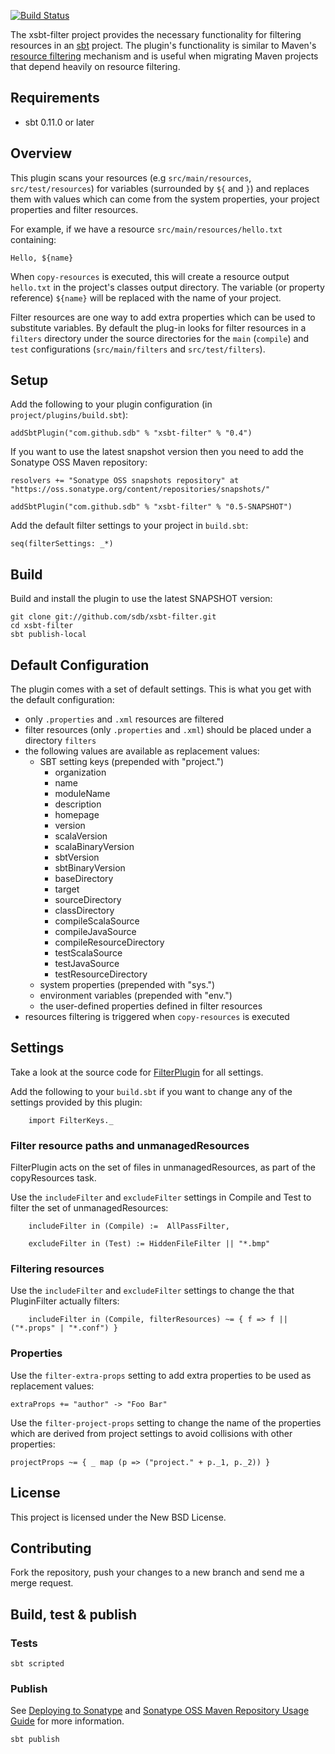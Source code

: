 [![Build Status](https://secure.travis-ci.org/sdb/xsbt-filter.png)](http://travis-ci.org/sdb/xsbt-filter)

The xsbt-filter project provides the necessary functionality for filtering resources in an [sbt](https://github.com/harrah/xsbt) project. The plugin's functionality is similar to Maven's [resource filtering](http://maven.apache.org/plugins/maven-resources-plugin/examples/filter.html) mechanism and is useful when migrating Maven projects that depend heavily on resource filtering.

## Requirements

* sbt 0.11.0 or later

## Overview 

This plugin scans your resources (e.g `src/main/resources`, `src/test/resources`) for variables (surrounded by `${` and `}`) and replaces them with values which can come from the system properties, your project properties and filter resources.

For example, if we have a resource `src/main/resources/hello.txt` containing:

    Hello, ${name}

When `copy-resources` is executed, this will create a resource output `hello.txt` in the project's classes output directory. The variable (or property reference) `${name}` will be replaced with the name of your project.

Filter resources are one way to add extra properties which can be used to substitute variables. By default the plug-in looks for filter resources in a `filters` directory under the source directories for the `main` (`compile`) and `test` configurations (`src/main/filters` and `src/test/filters`).

## Setup

Add the following to your plugin configuration (in `project/plugins/build.sbt`):
    
    addSbtPlugin("com.github.sdb" % "xsbt-filter" % "0.4")

If you want to use the latest snapshot version then you need to add the Sonatype OSS Maven repository:

    resolvers += "Sonatype OSS snapshots repository" at "https://oss.sonatype.org/content/repositories/snapshots/"
    
    addSbtPlugin("com.github.sdb" % "xsbt-filter" % "0.5-SNAPSHOT")

Add the default filter settings to your project in `build.sbt`:

    seq(filterSettings: _*)

## Build

Build and install the plugin to use the latest SNAPSHOT version:

    git clone git://github.com/sdb/xsbt-filter.git
    cd xsbt-filter
    sbt publish-local

## Default Configuration

The plugin comes with a set of default settings. This is what you get with the default configuration:

* only `.properties` and `.xml` resources are filtered
* filter resources (only `.properties` and `.xml`) should be placed under a directory `filters`
* the following values  are available as replacement values:
  * SBT setting keys (prepended with "project.")
    * organization 
    * name
    * moduleName
    * description
    * homepage
    * version
    * scalaVersion
    * scalaBinaryVersion
    * sbtVersion
    * sbtBinaryVersion
    * baseDirectory
    * target
    * sourceDirectory
    * classDirectory
    * compileScalaSource
    * compileJavaSource
    * compileResourceDirectory
    * testScalaSource
    * testJavaSource
    * testResourceDirectory
  * system properties (prepended with "sys.")
  * environment variables (prepended with "env.")
  * the user-defined properties defined in filter resources
* resources filtering is triggered when `copy-resources` is executed

## Settings

Take a look at the source code for [FilterPlugin](https://github.com/sdb/xsbt-filter/blob/master/src/FilterPlugin.scala) for all settings.

Add the following to your `build.sbt` if you want to change any of the settings provided by this plugin:
```
    import FilterKeys._
```
### Filter resource paths and unmanagedResources
FilterPlugin acts on the set of files in unmanagedResources, as part of the copyResources task.

Use the `includeFilter` and `excludeFilter` settings in Compile and Test to filter the set of unmanagedResources:
```
    includeFilter in (Compile) :=  AllPassFilter, 

    excludeFilter in (Test) := HiddenFileFilter || "*.bmp"
```
### Filtering resources


Use the `includeFilter` and `excludeFilter` settings to change the that PluginFilter actually filters: 
```
    includeFilter in (Compile, filterResources) ~= { f => f || ("*.props" | "*.conf") }
```
### Properties

Use the `filter-extra-props` setting to add extra properties to be used as replacement values:

    extraProps += "author" -> "Foo Bar"

Use the `filter-project-props` setting to change the name of the properties which are derived from project settings to avoid collisions with other properties:

    projectProps ~= { _ map (p => ("project." + p._1, p._2)) }

## License

This project is licensed under the New BSD License.

## Contributing

Fork the repository, push your changes to a new branch and send me a merge request.

## Build, test & publish

### Tests

    sbt scripted

### Publish

See [Deploying to Sonatype](http://www.scala-sbt.org/release/docs/Community/Using-Sonatype.html) and [Sonatype OSS Maven Repository Usage Guide](https://docs.sonatype.org/display/Repository/Sonatype+OSS+Maven+Repository+Usage+Guide#SonatypeOSSMavenRepositoryUsageGuide-8.ReleaseIt) for more information.

    sbt publish

